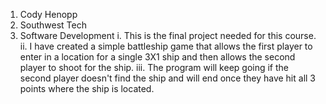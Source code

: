 1. Cody Henopp
2. Southwest Tech
3. Software Development
  i. This is the final project needed for this course.
  ii. I have created a simple battleship game that allows the first player to enter in a location for a single 3X1 ship and then 
    allows the second player to shoot for the ship.
  iii. The program will keep going if the second player doesn't find the ship and will end once they have hit all 3 points where the
    ship is located.
